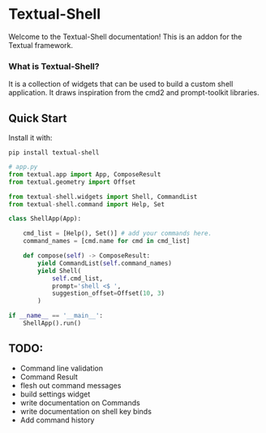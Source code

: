 # Textual-Shell

Welcome to the Textual-Shell documentation! This is an addon for the Textual framework.

### What is Textual-Shell?

It is a collection of widgets that can be used to build a custom shell application. It draws inspiration from the cmd2 and prompt-toolkit libraries. 

## Quick Start

Install it with:
``` 
pip install textual-shell
```

```py
# app.py
from textual.app import App, ComposeResult
from textual.geometry import Offset

from textual-shell.widgets import Shell, CommandList
from textual-shell.command import Help, Set

class ShellApp(App):

    cmd_list = [Help(), Set()] # add your commands here.
    command_names = [cmd.name for cmd in cmd_list]

    def compose(self) -> ComposeResult:
        yield CommandList(self.command_names) 
        yield Shell(
            self.cmd_list,
            prompt='shell <$ ', 
            suggestion_offset=Offset(10, 3) 
        )

if __name__ == '__main__':
    ShellApp().run()
```

## TODO:

* Command line validation
* Command Result
* flesh out command messages
* build settings widget
* write documentation on Commands
* write documentation on shell key binds
* Add command history